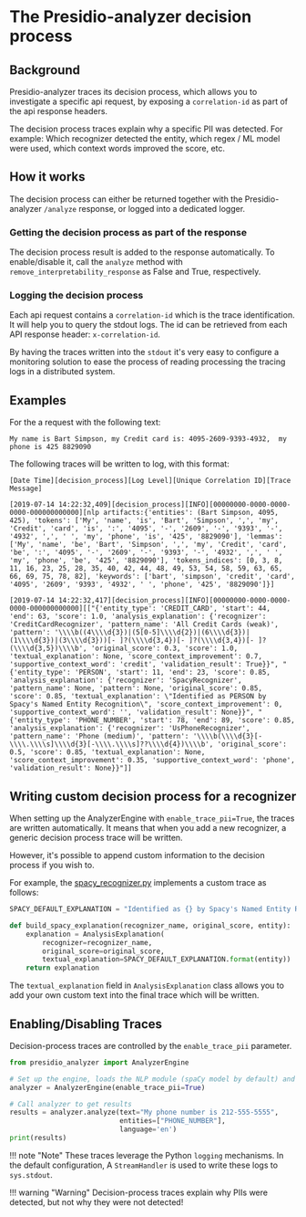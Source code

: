 # The Presidio-analyzer decision process

## Background

Presidio-analyzer traces its decision process, which allows you to investigate a specific api request, by exposing a `correlation-id` as part of the api response headers.

The decision process traces explain why a specific PII was detected. For example: Which recognizer detected the entity, which regex / ML model were used, which context words improved the score, etc.

## How it works

The decision process can either be returned together with the Presidio-analyzer `/analyze` response, or logged into a dedicated logger.

### Getting the decision process as part of the response

The decision process result is added to the response automatically.
To enable/disable it, call the `analyze` method with `remove_interpretability_response` as False and True, respectively.

### Logging the decision process

Each api request contains a `correlation-id` which is the trace identification. It will help you to query the stdout logs.
The id can be retrieved from each API response header: `x-correlation-id`.

By having the traces written into the `stdout` it's very easy to configure a monitoring solution to ease the process of reading processing the tracing logs in a distributed system.

## Examples

For the a request with the following text:

```text
My name is Bart Simpson, my Credit card is: 4095-2609-9393-4932,  my phone is 425 8829090 
```

The following traces will be written to log, with this format: 

`[Date Time][decision_process][Log Level][Unique Correlation ID][Trace Message]`

```text
[2019-07-14 14:22:32,409][decision_process][INFO][00000000-0000-0000-0000-000000000000][nlp artifacts:{'entities': (Bart Simpson, 4095, 425), 'tokens': ['My', 'name', 'is', 'Bart', 'Simpson', ',', 'my', 'Credit', 'card', 'is', ':', '4095', '-', '2609', '-', '9393', '-', '4932', ',', ' ', 'my', 'phone', 'is', '425', '8829090'], 'lemmas': ['My', 'name', 'be', 'Bart', 'Simpson', ',', 'my', 'Credit', 'card', 'be', ':', '4095', '-', '2609', '-', '9393', '-', '4932', ',', ' ', 'my', 'phone', 'be', '425', '8829090'], 'tokens_indices': [0, 3, 8, 11, 16, 23, 25, 28, 35, 40, 42, 44, 48, 49, 53, 54, 58, 59, 63, 65, 66, 69, 75, 78, 82], 'keywords': ['bart', 'simpson', 'credit', 'card', '4095', '2609', '9393', '4932', ' ', 'phone', '425', '8829090']}]

[2019-07-14 14:22:32,417][decision_process][INFO][00000000-0000-0000-0000-000000000000][["{'entity_type': 'CREDIT_CARD', 'start': 44, 'end': 63, 'score': 1.0, 'analysis_explanation': {'recognizer': 'CreditCardRecognizer', 'pattern_name': 'All Credit Cards (weak)', 'pattern': '\\\\b((4\\\\d{3})|(5[0-5]\\\\d{2})|(6\\\\d{3})|(1\\\\d{3})|(3\\\\d{3}))[- ]?(\\\\d{3,4})[- ]?(\\\\d{3,4})[- ]?(\\\\d{3,5})\\\\b', 'original_score': 0.3, 'score': 1.0, 'textual_explanation': None, 'score_context_improvement': 0.7, 'supportive_context_word': 'credit', 'validation_result': True}}", "{'entity_type': 'PERSON', 'start': 11, 'end': 23, 'score': 0.85, 'analysis_explanation': {'recognizer': 'SpacyRecognizer', 'pattern_name': None, 'pattern': None, 'original_score': 0.85, 'score': 0.85, 'textual_explanation': \"Identified as PERSON by Spacy's Named Entity Recognition\", 'score_context_improvement': 0, 'supportive_context_word': '', 'validation_result': None}}", "{'entity_type': 'PHONE_NUMBER', 'start': 78, 'end': 89, 'score': 0.85, 'analysis_explanation': {'recognizer': 'UsPhoneRecognizer', 'pattern_name': 'Phone (medium)', 'pattern': '\\\\b(\\\\d{3}[-\\\\.\\\\s]\\\\d{3}[-\\\\.\\\\s]??\\\\d{4})\\\\b', 'original_score': 0.5, 'score': 0.85, 'textual_explanation': None, 'score_context_improvement': 0.35, 'supportive_context_word': 'phone', 'validation_result': None}}"]]
```

## Writing custom decision process for a recognizer

When setting up the AnalyzerEngine with `enable_trace_pii=True`, the traces are written automatically. It means that when you add a new recognizer, a generic decision process trace will be written.

However, it's possible to append custom information to the decision process if you wish to.

For example, the [spacy_recognizer.py](https://github.com/microsoft/presidio/blob/master/presidio-analyzer/presidio_analyzer/predefined_recognizers/spacy_recognizer.py) implements a custom trace as follows:

```python
SPACY_DEFAULT_EXPLANATION = "Identified as {} by Spacy's Named Entity Recognition"

def build_spacy_explanation(recognizer_name, original_score, entity):
    explanation = AnalysisExplanation(
        recognizer=recognizer_name,
        original_score=original_score,
        textual_explanation=SPACY_DEFAULT_EXPLANATION.format(entity))
    return explanation
```

The `textual_explanation` field in `AnalysisExplanation` class allows you to add your own custom text into the final trace which will be written.

## Enabling/Disabling Traces

Decision-process traces are controlled by the `enable_trace_pii` parameter.

```python
from presidio_analyzer import AnalyzerEngine

# Set up the engine, loads the NLP module (spaCy model by default) and other PII recognizers
analyzer = AnalyzerEngine(enable_trace_pii=True)

# Call analyzer to get results
results = analyzer.analyze(text="My phone number is 212-555-5555",
                           entities=["PHONE_NUMBER"],
                           language='en')
print(results)
```

!!! note "Note" 
    These traces leverage the Python `logging` mechanisms. In the default configuration, A `StreamHandler` is used to write these logs to `sys.stdout`.

!!! warning "Warning"
    Decision-process traces explain why PIIs were detected, 
    but not why they were not detected!
